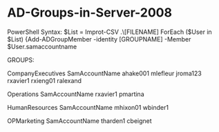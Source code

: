 # AD-Groups-in-Server-2008
PowerShell Syntax:
$List = Improt-CSV .\[FILENAME]
ForEach ($User in $List)
{Add-ADGroupMember -identity [GROUPNAME] -Member $User.samaccountname


GROUPS:

CompanyExecutives
SamAccountName
ahake001
mlefleur
jroma123
rxavier1
rxieng01
ralexand

Operations
SamAccountName
rxavier1
pmartina

HumanResources
SamAccountName
mhixon01
wbinder1

OPMarketing
SamAccountName
tharden1
cbeignet
